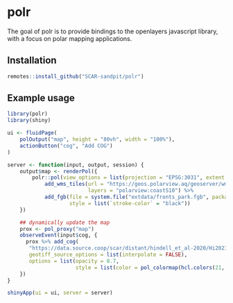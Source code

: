 
<!-- README.md is generated from README.Rmd. Please edit that file -->

# polr

<!-- badges: start -->
<!-- badges: end -->

The goal of polr is to provide bindings to the openlayers javascript
library, with a focus on polar mapping applications.

## Installation

``` r
remotes::install_github("SCAR-sandpit/polr")
```

## Example usage

``` r
library(polr)
library(shiny)

ui <- fluidPage(
    polOutput("map", height = "80vh", width = "100%"),
    actionButton("cog", "Add COG")
)

server <- function(input, output, session) {
    output$map <- renderPol({
        polr::pol(view_options = list(projection = "EPSG:3031", extent = 5e6 * c(-1, -1, 1, 1))) %>%
            add_wms_tiles(url = "https://geos.polarview.aq/geoserver/wms",
                          layers = "polarview:coastS10") %>%
            add_fgb(file = system.file("extdata/fronts_park.fgb", package = "polr"),
                    style = list(`stroke-color` = "black"))
    })

    ## dynamically update the map
    prox <- pol_proxy("map")
    observeEvent(input$cog, {
      prox %>% add_cog(
       "https://data.source.coop/scar/distant/hindell_et_al-2020/Hi2023-aes_colony_weighted_cog.tif",
       geotiff_source_options = list(interpolate = FALSE),
       options = list(opacity = 0.7,
                      style = list(color = pol_colormap(hcl.colors(21, "Spectral", rev = TRUE)))))
    })
}

shinyApp(ui = ui, server = server)
```
